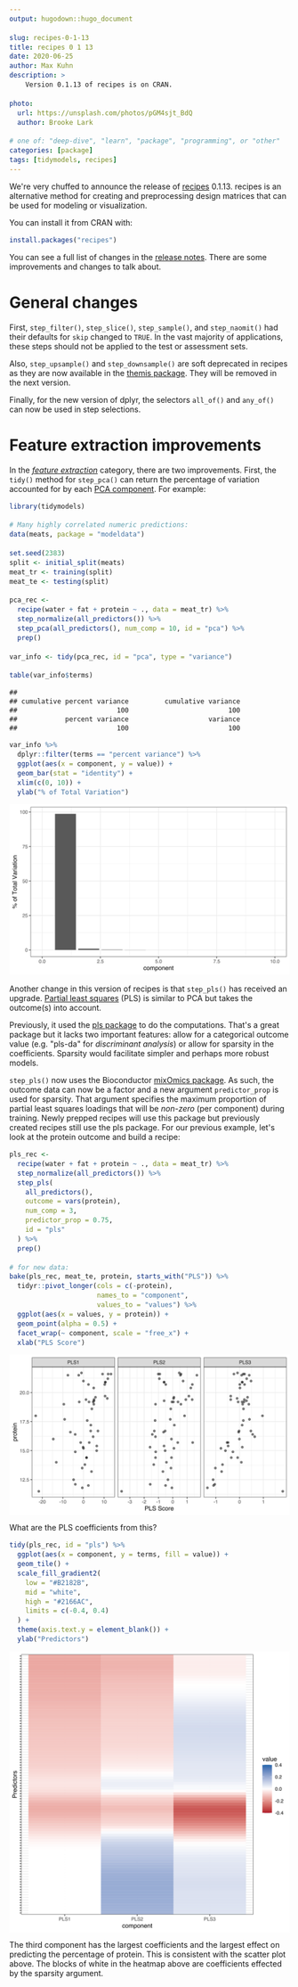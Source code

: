 ```yaml
---
output: hugodown::hugo_document

slug: recipes-0-1-13
title: recipes 0 1 13
date: 2020-06-25
author: Max Kuhn
description: >
    Version 0.1.13 of recipes is on CRAN.

photo:
  url: https://unsplash.com/photos/pGM4sjt_BdQ
  author: Brooke Lark

# one of: "deep-dive", "learn", "package", "programming", or "other"
categories: [package] 
tags: [tidymodels, recipes]
---
```


We're very chuffed to announce the release of [recipes](https://recipes.tidymodels.org) 0.1.13. recipes is an alternative method for creating and preprocessing design matrices that can be used for modeling or visualization. 

You can install it from CRAN with:


```r
install.packages("recipes")
```

You can see a full list of changes in the [release notes](https://recipes.tidymodels.org/news/index.html). There are some improvements and changes to talk about. 




# General changes

First, `step_filter()`, `step_slice()`, `step_sample()`, and `step_naomit()` had their defaults for `skip` changed to `TRUE`. In the vast majority of applications, these steps should not be applied to the test or assessment sets. 

Also, `step_upsample()` and `step_downsample()` are soft deprecated in recipes as they are now available in the [themis package](https://tidymodels.github.io/themis/). They will be removed in the next version. 

Finally, for the new version of dplyr, the selectors `all_of()` and `any_of()` can now be used in step selections.

# Feature extraction improvements

In the [_feature extraction_](https://en.wikipedia.org/wiki/Feature_extraction) category, there are two improvements. First, the `tidy()` method for `step_pca()` can return the percentage of variation accounted for by each [PCA component](https://en.wikipedia.org/wiki/Principal_component_analysis). For example: 


```r
library(tidymodels)

# Many highly correlated numeric predictions:
data(meats, package = "modeldata")

set.seed(2383)
split <- initial_split(meats)
meat_tr <- training(split)
meat_te <- testing(split)

pca_rec <- 
  recipe(water + fat + protein ~ ., data = meat_tr) %>% 
  step_normalize(all_predictors()) %>% 
  step_pca(all_predictors(), num_comp = 10, id = "pca") %>% 
  prep()

var_info <- tidy(pca_rec, id = "pca", type = "variance")

table(var_info$terms)
```

```
## 
## cumulative percent variance         cumulative variance 
##                         100                         100 
##            percent variance                    variance 
##                         100                         100
```

```r
var_info %>% 
  dplyr::filter(terms == "percent variance") %>% 
  ggplot(aes(x = component, y = value)) + 
  geom_bar(stat = "identity") + 
  xlim(c(0, 10)) + 
  ylab("% of Total Variation")
```

![plot of chunk pca-tidy](figure/pca-tidy-1.svg)

Another change in this version of recipes is that `step_pls()` has received an upgrade. [Partial least squares](https://en.wikipedia.org/wiki/Partial_least_squares_regression) (PLS) is similar to PCA but takes the outcome(s) into account.

Previously, it used the [pls package](https://github.com/bhmevik/pls) to do the computations. That's a great package but it lacks two important features: allow for a categorical outcome value (e.g. "pls-da" for _discriminant analysis_) or allow for sparsity in the coefficients. Sparsity would facilitate simpler and perhaps more robust models. 

`step_pls()` now uses the Bioconductor [mixOmics package](https://www.bioconductor.org/packages/release/bioc/html/mixOmics.html). As such, the outcome data can now be a factor and a new argument `predictor_prop` is used for sparsity. That argument specifies the maximum proportion of partial least squares loadings that will be _non-zero_ (per component) during training. Newly prepped recipes will use this package but previously created recipes still use the pls package. 
For our previous example, let's look at the protein outcome and build a recipe: 


```r
pls_rec <- 
  recipe(water + fat + protein ~ ., data = meat_tr) %>% 
  step_normalize(all_predictors()) %>% 
  step_pls(
    all_predictors(),
    outcome = vars(protein),
    num_comp = 3,
    predictor_prop = 0.75,
    id = "pls"
  ) %>% 
  prep()

# for new data: 
bake(pls_rec, meat_te, protein, starts_with("PLS")) %>%
  tidyr::pivot_longer(cols = c(-protein),
                      names_to = "component",
                      values_to = "values") %>% 
  ggplot(aes(x = values, y = protein)) + 
  geom_point(alpha = 0.5) + 
  facet_wrap(~ component, scale = "free_x") +
  xlab("PLS Score")
```

<img src="figure/pls-1.svg" title="plot of chunk pls" alt="plot of chunk pls" style="display: block; margin: auto;" />

What are the PLS coefficients from this? 


```r
tidy(pls_rec, id = "pls") %>%
  ggplot(aes(x = component, y = terms, fill = value)) +
  geom_tile() +
  scale_fill_gradient2(
    low = "#B2182B",
    mid = "white",
    high = "#2166AC",
    limits = c(-0.4, 0.4)
  ) + 
  theme(axis.text.y = element_blank()) + 
  ylab("Predictors")
```

<img src="figure/pls-coef-1.svg" title="plot of chunk pls-coef" alt="plot of chunk pls-coef" style="display: block; margin: auto;" />

The third component has the largest coefficients and the largest effect on predicting the percentage of protein. This is consistent with the scatter plot above. The blocks of white in the heatmap above are coefficients effected by the sparsity argument.
